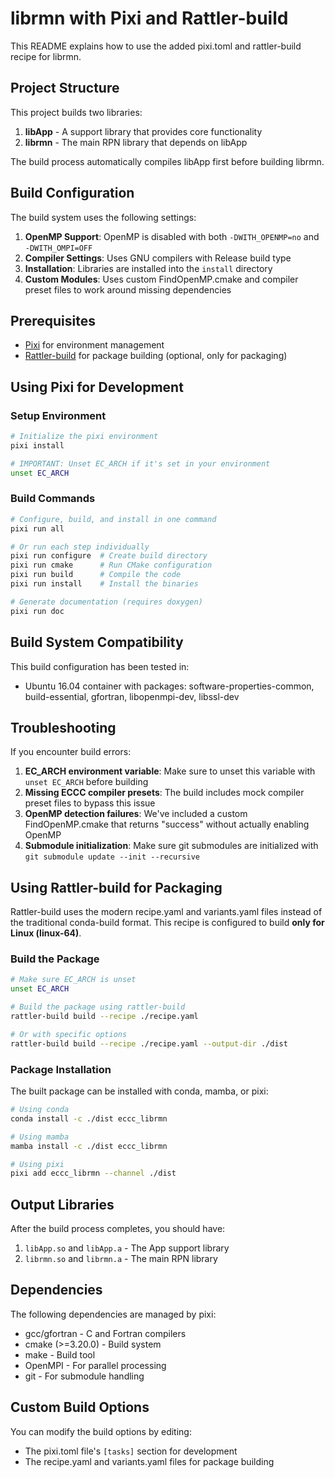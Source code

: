 # librmn with Pixi and Rattler-build

This README explains how to use the added pixi.toml and rattler-build recipe for librmn.

## Project Structure

This project builds two libraries:

1. **libApp** - A support library that provides core functionality
2. **librmn** - The main RPN library that depends on libApp

The build process automatically compiles libApp first before building librmn.

## Build Configuration

The build system uses the following settings:

1. **OpenMP Support**: OpenMP is disabled with both `-DWITH_OPENMP=no` and `-DWITH_OMPI=OFF`
2. **Compiler Settings**: Uses GNU compilers with Release build type
3. **Installation**: Libraries are installed into the `install` directory
4. **Custom Modules**: Uses custom FindOpenMP.cmake and compiler preset files to work around missing dependencies

## Prerequisites

- [Pixi](https://github.com/prefix-dev/pixi) for environment management
- [Rattler-build](https://github.com/prefix-dev/rattler-build) for package building (optional, only for packaging)

## Using Pixi for Development

### Setup Environment

```bash
# Initialize the pixi environment
pixi install

# IMPORTANT: Unset EC_ARCH if it's set in your environment
unset EC_ARCH
```

### Build Commands

```bash
# Configure, build, and install in one command
pixi run all

# Or run each step individually
pixi run configure  # Create build directory
pixi run cmake      # Run CMake configuration
pixi run build      # Compile the code
pixi run install    # Install the binaries

# Generate documentation (requires doxygen)
pixi run doc
```

## Build System Compatibility

This build configuration has been tested in:
- Ubuntu 16.04 container with packages: software-properties-common, build-essential, gfortran, libopenmpi-dev, libssl-dev

## Troubleshooting

If you encounter build errors:

1. **EC_ARCH environment variable**: Make sure to unset this variable with `unset EC_ARCH` before building
2. **Missing ECCC compiler presets**: The build includes mock compiler preset files to bypass this issue
3. **OpenMP detection failures**: We've included a custom FindOpenMP.cmake that returns "success" without actually enabling OpenMP
4. **Submodule initialization**: Make sure git submodules are initialized with `git submodule update --init --recursive`

## Using Rattler-build for Packaging

Rattler-build uses the modern recipe.yaml and variants.yaml files instead of the traditional conda-build format. This recipe is configured to build **only for Linux (linux-64)**.

### Build the Package

```bash
# Make sure EC_ARCH is unset
unset EC_ARCH

# Build the package using rattler-build
rattler-build build --recipe ./recipe.yaml

# Or with specific options
rattler-build build --recipe ./recipe.yaml --output-dir ./dist
```

### Package Installation

The built package can be installed with conda, mamba, or pixi:

```bash
# Using conda
conda install -c ./dist eccc_librmn

# Using mamba
mamba install -c ./dist eccc_librmn

# Using pixi
pixi add eccc_librmn --channel ./dist
```

## Output Libraries

After the build process completes, you should have:

1. `libApp.so` and `libApp.a` - The App support library
2. `librmn.so` and `librmn.a` - The main RPN library

## Dependencies

The following dependencies are managed by pixi:

- gcc/gfortran - C and Fortran compilers
- cmake (>=3.20.0) - Build system
- make - Build tool
- OpenMPI - For parallel processing
- git - For submodule handling

## Custom Build Options

You can modify the build options by editing:
- The pixi.toml file's `[tasks]` section for development
- The recipe.yaml and variants.yaml files for package building
